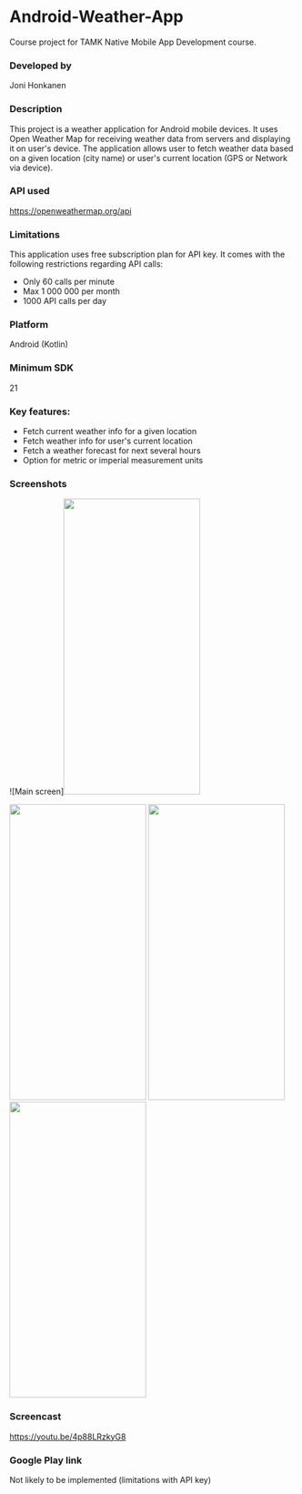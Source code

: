 # Android-Weather-App
Course project for TAMK Native Mobile App Development course.

### Developed by
Joni Honkanen

### Description
This project is a weather application for Android mobile devices. 
It uses Open Weather Map for receiving weather data from servers and displaying it on user's device.
The application allows user to fetch weather data based on a given location (city name) or user's current location (GPS or Network via device).

### API used
https://openweathermap.org/api

### Limitations
This application uses free subscription plan for API key. It comes with the following restrictions regarding API calls:
- Only 60 calls per minute
- Max 1 000 000 per month
- 1000 API calls per day

### Platform
Android (Kotlin)

### Minimum SDK
21

### Key features:
- Fetch current weather info for a given location
- Fetch weather info for user's current location
- Fetch a weather forecast for next several hours
- Option for metric or imperial measurement units

### Screenshots

![Main screen]<img src="https://github.com/jonijhonkanen/Android-Weather-App/blob/main/images/main.png" width=240 height=520>

<img src="https://github.com/jonijhonkanen/Android-Weather-App/blob/main/images/current.png" width=240 height=520/>

<img src="https://github.com/jonijhonkanen/Android-Weather-App/blob/main/images/forecast.png" width=240 height=520/>

<img src="https://github.com/jonijhonkanen/Android-Weather-App/blob/main/images/settings.png" width=240 height=520/>

### Screencast
https://youtu.be/4p88LRzkyG8

### Google Play link
Not likely to be implemented (limitations with API key)
